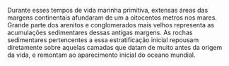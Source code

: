 ﻿Durante esses tempos de vida marinha primitiva, extensas áreas das margens continentais afundaram de um a oitocentos metros nos mares. Grande parte dos arenitos e conglomerados mais velhos representa as acumulações sedimentares dessas antigas margens. As rochas sedimentares pertencentes a essa estratificação inicial repousam diretamente sobre aquelas camadas que datam de muito antes da origem da vida, e remontam ao aparecimento inicial do oceano mundial.